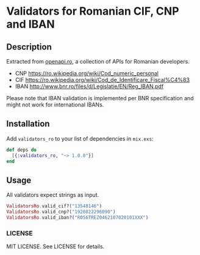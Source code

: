 # Validators for Romanian CIF, CNP and IBAN

## Description

Extracted from [openapi.ro](https://beta.openapi.ro),
a collection of APIs for Romanian developers.

* CNP https://ro.wikipedia.org/wiki/Cod_numeric_personal
* CIF https://ro.wikipedia.org/wiki/Cod_de_Identificare_Fiscal%C4%83
* IBAN http://www.bnr.ro/files/d/Legislatie/EN/Reg_IBAN.pdf

Please note that IBAN validation is implemented per BNR
specification and might not work for international IBANs.

## Installation

Add `validators_ro` to your list of dependencies in `mix.exs`:

```elixir
def deps do
  [{:validators_ro, "~> 1.0.0"}]
end
```

## Usage

All validators expect strings as input.

```elixir
ValidatorsRo.valid_cif?("13548146")
ValidatorsRo.valid_cnp?("1920822296090")
ValidatorsRo.valid_iban?("RO56TREZ0462107020101XXX")
```

### LICENSE

MIT LICENSE. See LICENSE for details.